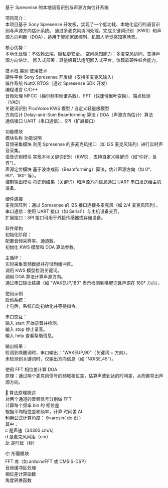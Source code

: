 基于 Spresense 的本地语音识别与声源方向估计系统

项目简介：  
本项目基于 Sony Spresense 开发板，实现了一个低功耗、本地化运行的语音识别与声源方向估计系统。
通过多麦克风协同处理，完成关键词识别（KWS）和声源方向判断（DOA），适用于智能家居控制、机器人听觉感知等场景。

核心优势：  
本地化处理：不依赖云端，隐私更安全。
空间感知能力：多麦克风协同，支持声源方向估计。
嵌入式部署：轻量级算法适配嵌入式平台，体现软硬件结合能力。

技术栈
类别 使用技术  
硬件平台 Sony Spresense 开发板（支持多麦克风输入）  
操作系统 NuttX RTOS（通过 Spresense SDK 开发）  
编程语言 C/C++  
音频处理 MFCC（梅尔频率倒谱系数）、FFT（快速傅里叶变换）、端点检测（VAD）  
关键词识别 PicoVoice KWS 模型 / 自定义轻量级模型  
方向估计 Delay-and-Sum Beamforming 算法 / DOA（声源方向估计）算法  
通信接口 UART（串口通信）、SPI（扩展接口）  

功能模块  
模块名称 功能说明  
音频采集模块 利用 Spresense 的多麦克风接口（如 I2S 麦克风阵列）进行实时声音采集。  
语音识别模块 实现本地关键词识别（KWS），支持自定义唤醒词（如“你好，世界”）。  
声源定位模块 基于波束成形（Beamforming）算法，估计声源方向（如 0°、90°、180° 等）。  
控制输出模块 将识别结果（关键词）和声源方向信息通过 UART 串口发送给主机设备。  

硬件连接  
麦克风阵列：通过 Spresense 的 I2S 接口连接多麦克风（如 2/4 麦克风阵列）。  
串口通信：使用 UART 接口（如 Serial1）与主机设备交互。  
扩展接口：SPI 接口可用于外接传感器或存储设备。  

软件架构  
初始化阶段：  
配置音频采样率、通道数。  
初始化 KWS 模型和 DOA 算法参数。  

主循环：  
实时采集音频数据并存储到缓冲区。  
调用 KWS 模型检测关键词。  
调用 DOA 算法计算声源方向。  
通过串口输出结果（如 "WAKEUP,180" 表示检测到唤醒词且声源在 180° 方向）。  

使用示例  
启动系统：  
上电后，系统自动初始化并等待指令。  

串口交互：  
输入 start 开始录音并检测。  
输入 stop 停止录音。  
输入 help 查看帮助信息。  

输出结果：  
检测到唤醒词时，串口输出："WAKEUP,90"（关键词 + 方向）。  
未检测到关键词时，仅输出方向信息（如 "NOISE,45"）。  

使用 FFT 相位差计算 DOA  
原理：通过两个麦克风信号的频域相位差，估算声波到达的时间差，从而推导出声源方向。  

🧮 算法原理简述  
对两个通道的音频信号分别做 FFT  
计算每个频率 bin 的 相位差  
根据平均相位差和频率，计算 时间差 Δt  
利用公式计算角度： θ=arcsin( dc⋅Δt )   
其中：  
c 是声速（34300 cm/s）  
d 是麦克风间距（cm）  
Δt 是时延（秒）  

📦 所需模块  
FFT 库（如 arduinoFFT 或 CMSIS-DSP）  
音频缓冲区处理  
相位差计算函数  
角度转换函数  
